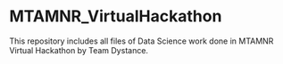 # MTAMNR_VirtualHackathon
This repository includes all files of Data Science work done in MTAMNR Virtual Hackathon by Team Dystance.
